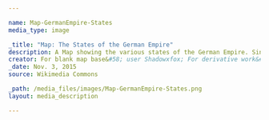```yaml
---

name: Map-GermanEmpire-States
media_type: image

_title: "Map: The States of the German Empire"
description: A Map showing the various states of the German Empire. Since the proclamation of a unified German Empire was done by peacefully integrating most of the member states of the previous German Confederation and later North German Confederation, most German states prior to the unification retained their monarchs, some autonomy, and their borders (mostly) when joining the Empire. Of the original 39 Member states of the German Confederation, some were annexed directly into Prussia following the Austro-Prussian War, Austria never joined the Empire, and neither did Luxembourg. The rest, plus Alsace-Lorraine, became states within Germany. 
creator: For blank map base&#58; user Shadowxfox; For derivative work&#58; user Alphathon
_date: Nov. 3, 2015
source: Wikimedia Commons

_path: /media_files/images/Map-GermanEmpire-States.png 
layout: media_description

---
```

